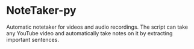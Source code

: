 # NoteTaker-py
Automatic notetaker for videos and audio recordings. The script can take any YouTube video and automatically take notes on it by extracting important sentences.
